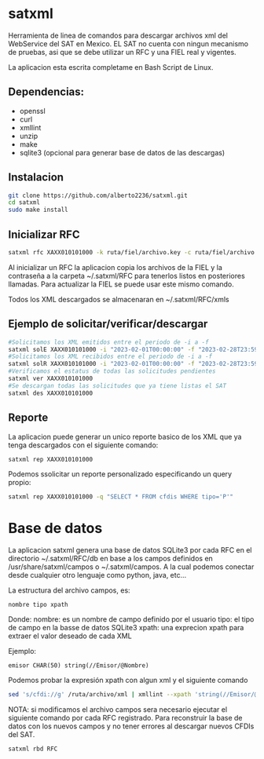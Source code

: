 # satxml

Herramienta de linea de comandos para descargar archivos xml del WebService del SAT en Mexico.
EL SAT no cuenta con ningun mecanismo de pruebas, asi que se debe utilizar un RFC y una FIEL real y vigentes.

La aplicacion esta escrita completame en Bash Script de Linux.

## Dependencias:
 - openssl
 - curl
 - xmllint
 - unzip
 - make
 - sqlite3 (opcional para generar base de datos de las descargas)

## Instalacion
``` bash
git clone https://github.com/alberto2236/satxml.git
cd satxml
sudo make install
```
  
## Inicializar RFC
``` bash
satxml rfc XAXX010101000 -k ruta/fiel/archivo.key -c ruta/fiel/archivo.cer -p fielpass
```
Al inicializar un RFC la aplicacion copia los archivos de la FIEL y la contraseña a la carpeta ~/.satxml/RFC para tenerlos listos en posteriores llamadas. Para actualizar la FIEL se puede usar este mismo comando.

Todos los XML descargados se almacenaran en ~/.satxml/RFC/xmls
## Ejemplo de solicitar/verificar/descargar
 ```bash
#Solicitamos los XML emitidos entre el periodo de -i a -f
satxml solE XAXX010101000 -i "2023-02-01T00:00:00" -f "2023-02-28T23:59:59"
#Solicitamos los XML recibidos entre el periodo de -i a -f
satxml solR XAXX010101000 -i "2023-02-01T00:00:00" -f "2023-02-28T23:59:59"
#Verificamos el estatus de todas las solicitudes pendientes
satxml ver XAXX010101000
#Se descargan todas las solicitudes que ya tiene listas el SAT
satxml des XAXX010101000
```

## Reporte
La aplicacion puede generar un unico reporte basico de los XML que ya tenga descargados con el siguiente comando:
``` bash
satxml rep XAXX010101000
```
Podemos ssolicitar un reporte personalizado especificando un query propio:
``` bash
satxml rep XAXX010101000 -q "SELECT * FROM cfdis WHERE tipo='P'"
```

# Base de datos
La aplicacion satxml genera una base de datos SQLite3 por cada RFC en el directorio ~/.satxml/RFC/db en base a los campos definidos en /usr/share/satxml/campos o ~/.satxml/campos. A la cual podemos conectar desde cualquier otro lenguaje como python, java, etc...

La estructura del archivo campos, es:
```
nombre tipo xpath
```
Donde:
    nombre: es un nombre de campo definido por el usuario
    tipo: el tipo de campo en la basse de datos SQLite3
    xpath: una exprecion xpath para extraer el valor deseado de cada XML

Ejemplo:
```
emisor CHAR(50) string(//Emisor/@Nombre)
```

Podemos probar la expresión xpath con algun xml y el siguiente comando
``` bash
sed 's/cfdi://g' /ruta/archivo/xml | xmllint --xpath 'string(//Emisor/@Nombre)' -
```

NOTA: si modificamos el archivo campos sera necesario ejecutar el siguiente comando por cada RFC registrado. Para reconstruir la base de datos con los nuevos campos y no tener errores al descargar nuevos CFDIs del SAT.
``` bash
satxml rbd RFC
```